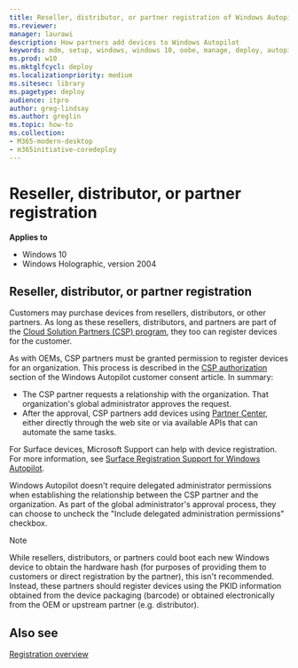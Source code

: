 ```yaml
---
title: Reseller, distributor, or partner registration of Windows Autopilot devices
ms.reviewer: 
manager: laurawi
description: How partners add devices to Windows Autopilot
keywords: mdm, setup, windows, windows 10, oobe, manage, deploy, autopilot, ztd, zero-touch, partner, msfb, intune
ms.prod: w10
ms.mktglfcycl: deploy
ms.localizationpriority: medium
ms.sitesec: library
ms.pagetype: deploy
audience: itpro
author: greg-lindsay
ms.author: greglin
ms.topic: how-to
ms.collection: 
- M365-modern-desktop
- m365initiative-coredeploy
---
```


# Reseller, distributor, or partner registration

**Applies to**

- Windows 10
- Windows Holographic, version 2004

## Reseller, distributor, or partner registration

Customers may purchase devices from resellers, distributors, or other partners. As long as these resellers, distributors, and partners are part of the [Cloud Solution Partners (CSP) program](https://partner.microsoft.com/cloud-solution-provider), they too can register devices for the customer. 

As with OEMs, CSP partners must be granted permission to register devices for an organization. This process is described in the [CSP authorization](registration-auth.md#csp-authorization) section of the Windows Autopilot customer consent article. In summary:
- The CSP partner requests a relationship with the organization. That organization's global administrator approves the request. 
- After the approval, CSP partners add devices using [Partner Center](https://partner.microsoft.com/pcv/dashboard/overview), either directly through the web site or via available APIs that can automate the same tasks.

For Surface devices, Microsoft Support can help with device registration.  For more information, see [Surface Registration Support for Windows Autopilot](/surface/surface-autopilot-registration-support).

Windows Autopilot doesn't require delegated administrator permissions when establishing the relationship between the CSP partner and the organization. As part of the global administrator's approval process, they can choose to uncheck the "Include delegated administration permissions" checkbox.

> [!Note]
> While resellers, distributors, or partners could boot each new Windows device to obtain the hardware hash (for purposes of providing them to customers or direct registration by the partner), this isn't recommended. Instead, these partners should register devices using the PKID information obtained from the device packaging (barcode) or obtained electronically from the OEM or upstream partner (e.g. distributor).

## Also see

[Registration overview](registration-overview.md)